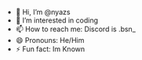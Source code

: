 - 👋 Hi, I’m @nyazs
- 👀 I’m interested in coding
- 📫 How to reach me: Discord is .bsn_
- 😄 Pronouns: He/Him
- ⚡ Fun fact: Im Known

<!---
nyazs/nyazs is a ✨ special ✨ repository because its `README.md` (this file) appears on your GitHub profile.
You can click the Preview link to take a look at your changes.
--->
